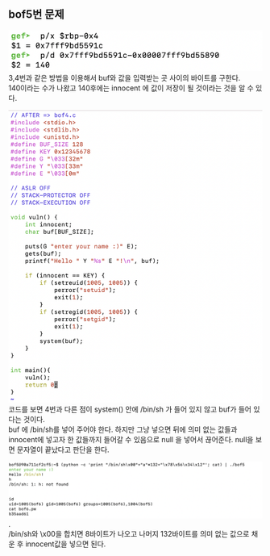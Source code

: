 ## bof5번 문제 


![image](https://github.com/79fa/SECURITY/blob/main/스크린샷%202021-07-15%20오후%205.23.20.png?raw=true)   
  3,4번과 같은 방법을 이용해서 buf와 값을 입력받는 곳 사이의 바이트를 구한다.   
  140이라는 수가 나왔고 140후에는 innocent 에 값이 저장이 될 것이라는 것을 알 수 있다. 




![image](https://github.com/79fa/SECURITY/blob/main/스크린샷%202021-07-15%20오후%205.26.50.png?raw=true)   
코드를 보면 4번과 다른 점이 system() 안에 /bin/sh 가 들어 있지 않고 buf가 들어 있다는 것이다.   
buf 에 /bin/sh를 넣어 주어야 한다. 하지만 그냥 넣으면 뒤에 의미 없는 값들과 innocent에 넣고자 한 값들까지 들어갈 수 있음으로 null 을 넣어서 끊어준다. 
null을 보면 문자열이 끝났다고 판단을 한다. 


![image](https://github.com/79fa/SECURITY/blob/main/스크린샷%202021-07-15%20오후%205.24.29.png?raw=true).  
  /bin/sh와 \x00을 합치면 8바이트가 나오고 나머지 132바이트를 의미 없는 값으로 채운 후 innocent값을 넣으면 된다. 



